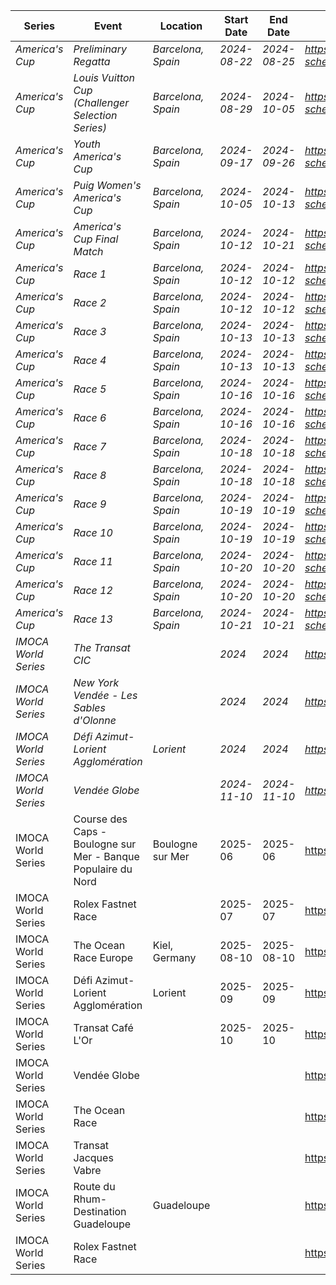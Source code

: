 | Series             | Event                                                                                             | Location                                       | Start Date   | End Date     | URL                                                     |
| ------------------ | ------------------------------------------------------------------------------------------------- | ---------------------------------------------- | ------------ | ------------ | ------------------------------------------------------- |
| *America's Cup*    | *Preliminary Regatta*                                                                             | *Barcelona, Spain*                             | *2024-08-22* | *2024-08-25* | *https://www.americascup.com/en/ac37-schedule*         |
| *America's Cup*    | *Louis Vuitton Cup (Challenger Selection Series)*                                                 | *Barcelona, Spain*                             | *2024-08-29* | *2024-10-05* | *https://www.americascup.com/en/ac37-schedule*         |
| *America's Cup*    | *Youth America's Cup*                                                                             | *Barcelona, Spain*                             | *2024-09-17* | *2024-09-26* | *https://www.americascup.com/en/ac37-schedule*         |
| *America's Cup*    | *Puig Women's America's Cup*                                                                      | *Barcelona, Spain*                             | *2024-10-05* | *2024-10-13* | *https://www.americascup.com/en/ac37-schedule*         |
| *America's Cup*    | *America's Cup Final Match*                                                                       | *Barcelona, Spain*                             | *2024-10-12* | *2024-10-21* | *https://www.americascup.com/en/ac37-schedule*         |
| *America's Cup*    | *Race 1*                                                                                          | *Barcelona, Spain*                             | *2024-10-12* | *2024-10-12* | *https://www.americascup.com/en/ac37-schedule*         |
| *America's Cup*    | *Race 2*                                                                                          | *Barcelona, Spain*                             | *2024-10-12* | *2024-10-12* | *https://www.americascup.com/en/ac37-schedule*         |
| *America's Cup*    | *Race 3*                                                                                          | *Barcelona, Spain*                             | *2024-10-13* | *2024-10-13* | *https://www.americascup.com/en/ac37-schedule*         |
| *America's Cup*    | *Race 4*                                                                                          | *Barcelona, Spain*                             | *2024-10-13* | *2024-10-13* | *https://www.americascup.com/en/ac37-schedule*         |
| *America's Cup*    | *Race 5*                                                                                          | *Barcelona, Spain*                             | *2024-10-16* | *2024-10-16* | *https://www.americascup.com/en/ac37-schedule*         |
| *America's Cup*    | *Race 6*                                                                                          | *Barcelona, Spain*                             | *2024-10-16* | *2024-10-16* | *https://www.americascup.com/en/ac37-schedule*         |
| *America's Cup*    | *Race 7*                                                                                          | *Barcelona, Spain*                             | *2024-10-18* | *2024-10-18* | *https://www.americascup.com/en/ac37-schedule*         |
| *America's Cup*    | *Race 8*                                                                                          | *Barcelona, Spain*                             | *2024-10-18* | *2024-10-18* | *https://www.americascup.com/en/ac37-schedule*         |
| *America's Cup*    | *Race 9*                                                                                          | *Barcelona, Spain*                             | *2024-10-19* | *2024-10-19* | *https://www.americascup.com/en/ac37-schedule*         |
| *America's Cup*    | *Race 10*                                                                                         | *Barcelona, Spain*                             | *2024-10-19* | *2024-10-19* | *https://www.americascup.com/en/ac37-schedule*         |
| *America's Cup*    | *Race 11*                                                                                         | *Barcelona, Spain*                             | *2024-10-20* | *2024-10-20* | *https://www.americascup.com/en/ac37-schedule*         |
| *America's Cup*    | *Race 12*                                                                                         | *Barcelona, Spain*                             | *2024-10-20* | *2024-10-20* | *https://www.americascup.com/en/ac37-schedule*         |
| *America's Cup*    | *Race 13*                                                                                         | *Barcelona, Spain*                             | *2024-10-21* | *2024-10-21* | *https://www.americascup.com/en/ac37-schedule*         |
| *IMOCA World Series* | *The Transat CIC*                                                                                |                                                  | *2024*       | *2024*       | *https://www.imoca.org*                                |
| *IMOCA World Series* | *New York Vendée - Les Sables d'Olonne*                                                           |                                                  | *2024*       | *2024*       | *https://www.imoca.org*                                |
| *IMOCA World Series* | *Défi Azimut-Lorient Agglomération*                                                              | *Lorient*                                        | *2024*       | *2024*       | *https://www.imoca.org*                                |
| *IMOCA World Series* | *Vendée Globe*                                                                                    |                                                  | *2024-11-10* | *2024-11-10* | *https://www.imoca.org*                                |
| IMOCA World Series | Course des Caps - Boulogne sur Mer - Banque Populaire du Nord                                   | Boulogne sur Mer                               | 2025-06      | 2025-06      | https://www.imoca.org                                |
| IMOCA World Series | Rolex Fastnet Race                                                                                |                                                  | 2025-07      | 2025-07      | https://www.imoca.org                                |
| IMOCA World Series | The Ocean Race Europe                                                                             | Kiel, Germany                                  | 2025-08-10   | 2025-08-10   | https://www.imoca.org                                |
| IMOCA World Series | Défi Azimut-Lorient Agglomération                                                              | Lorient                                        | 2025-09      | 2025-09      | https://www.imoca.org                                |
| IMOCA World Series | Transat Café L'Or                                                                                 |                                                  | 2025-10      | 2025-10      | https://www.imoca.org                                |
| IMOCA World Series | Vendée Globe                                                                                    |                                                  |              |              | https://www.imoca.org                                |
| IMOCA World Series | The Ocean Race                                                                                  |                                                  |              |              | https://www.imoca.org                                |
| IMOCA World Series | Transat Jacques Vabre                                                                           |                                                  |              |              | https://www.imoca.org                                |
| IMOCA World Series | Route du Rhum-Destination Guadeloupe                                                              | Guadeloupe                                       |              |              | https://www.imoca.org                                |
| IMOCA World Series | Rolex Fastnet Race                                                                                |                                                  |              |              | https://www.imoca.org